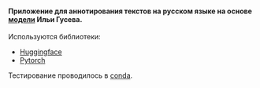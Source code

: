 #### Приложение для аннотирования текстов на русском языке на основе [модели](https://huggingface.co/IlyaGusev/rugpt3medium_sum_gazeta) Ильи Гусева.

Используются библиотеки:
- [Huggingface](https://huggingface.co/)
- [Pytorch](https://pytorch.org/)

Тестирование проводилось в [conda](https://docs.conda.io/en/latest/).